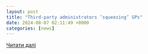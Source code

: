 ```yaml
---
layout: post
title: "Third-party administrators ’squeezing’ GPs"
date: 2024-08-07 02:11:49 +0000
categories: [news]
---
```


[Читати далі](https://www.freemalaysiatoday.com/category/opinion/2024/08/07/third-party-administrators-squeezing-gps/)
